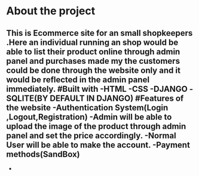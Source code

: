 # About the project
This is Ecommerce site for an small shopkeepers .Here an individual running an shop would be able to list their product online through admin panel and purchases made my the customers could be done through the website only and it would be reflected in the admin panel immediately.
#Built with
-HTML
-CSS
-DJANGO
-SQLITE(BY DEFAULT IN DJANGO)
#Features of the website
-Authentication System(Login ,Logout,Registration)
-Admin will be able to upload the image of the product through admin panel and set the price accordingly.
-Normal User will be able to make the account.
-Payment methods(SandBox)
-
-



